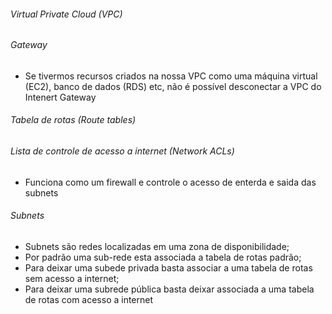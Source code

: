 ###### Virtual Private Cloud (VPC)

###### Gateway

* Se tivermos recursos criados na nossa VPC como uma máquina virtual (EC2), banco de dados 
(RDS) etc, não é possível desconectar a VPC do Intenert Gateway

###### Tabela de rotas (Route tables)

###### Lista de controle de acesso a internet (Network ACLs)

* Funciona como um firewall e controle o acesso de enterda e saida das subnets

###### Subnets

* Subnets  são redes localizadas em uma zona de disponibilidade;
* Por padrão uma sub-rede esta associada a tabela de rotas padrão;
* Para deixar uma subede privada basta associar a uma tabela de rotas sem acesso a internet;
* Para deixar uma subrede pública basta deixar associada a uma tabela de rotas com acesso a internet